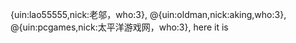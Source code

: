 {uin:lao55555,nick:老邬，who:3}, @{uin:oldman,nick:aking,who:3}, @{uin:pcgames,nick:太平洋游戏网，who:3}, here it is